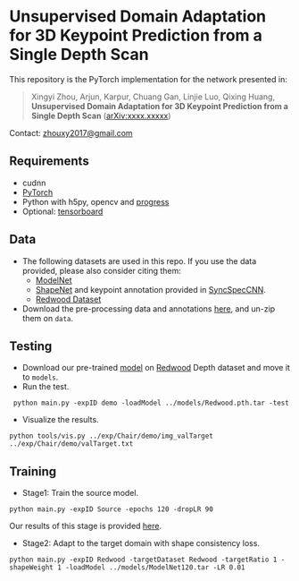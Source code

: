 # Unsupervised Domain Adaptation for 3D Keypoint Prediction from a Single Depth Scan

This repository is the PyTorch implementation for the network presented in:

> Xingyi Zhou, Arjun, Karpur, Chuang Gan, Linjie Luo, Qixing Huang, 
> **Unsupervised Domain Adaptation for 3D Keypoint Prediction from a Single Depth Scan**
> ([arXiv:xxxx.xxxxx](https://arxiv.org/abs/xxxx.xxxxx))

Contact: [zhouxy2017@gmail.com](mailto:zhouxy2017@gmail.com)

## Requirements
- cudnn
- [PyTorch](http://pytorch.org/)
- Python with h5py, opencv and [progress](https://anaconda.org/conda-forge/progress)
- Optional: [tensorboard](https://www.tensorflow.org/get_started/summaries_and_tensorboard) 

## Data
- The following datasets are used in this repo. If you use the data provided, please also consider citing them:
  - [ModelNet](http://modelnet.cs.princeton.edu/)
  - [ShapeNet](https://www.shapenet.org/) and keypoint annotation provided in [SyncSpecCNN](https://github.com/ericyi/SyncSpecCNN).
  - [Redwood Dataset](http://redwood-data.org/3dscan/dataset.html?c=chair)
- Download the pre-processing data and annotations [here](https://drive.google.com/open?id=10QGzsukvkeOceqRu8bsfpEaFECRTZCZi), and un-zip them on `data`. 

## Testing
- Download our pre-trained [model](https://drive.google.com/open?id=1nXNPHr8UffI79yT0fBPOy-mTb5iqoYe6) on [Redwood](http://redwood-data.org/3dscan/dataset.html?c=chair) Depth dataset and move it to `models`.
- Run the test.
```
 python main.py -expID demo -loadModel ../models/Redwood.pth.tar -test
```
- Visualize the results.
```
python tools/vis.py ../exp/Chair/demo/img_valTarget ../exp/Chair/demo/valTarget.txt
```

## Training
- Stage1: Train the source model.
```
python main.py -expID Source -epochs 120 -dropLR 90
```

Our results of this stage is provided [here](https://drive.google.com/file/d/1UtlL7moKtNoVGyqWGRn8_c_57dwiqlVm/view?usp=sharing). 

- Stage2: Adapt to the target domain with shape consistency loss.
```
python main.py -expID Redwood -targetDataset Redwood -targetRatio 1 -shapeWeight 1 -loadModel ../models/ModelNet120.tar -LR 0.01
```





